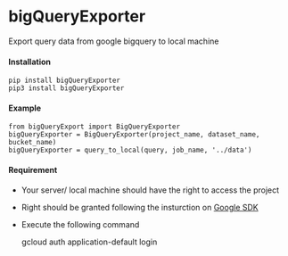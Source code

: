 # bigQueryExporter
Export query data from google bigquery to local machine

#### Installation
    pip install bigQueryExporter
    pip3 install bigQueryExporter

#### Example
    from bigQueryExport import BigQueryExporter
    bigQueryExporter = BigQueryExporter(project_name, dataset_name, bucket_name)
    bigQueryExporter = query_to_local(query, job_name, '../data')

#### Requirement
- Your server/ local machine should have the right to access the project
- Right should be granted following the insturction on [Google SDK](https://cloud.google.com/sdk/docs/)
- Execute the following command

    gcloud auth application-default login
